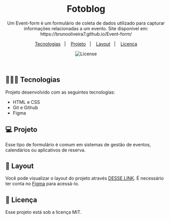 <h1 align="center"> Fotoblog </h1>

<p align="center">
Um Event-form é um formulário de coleta de dados utilizado para capturar informações relacionadas a um evento. Site disponível em: https://brunooliveira7.github.io/Event-form/
</p>

<p align="center">
  <a href="#-tecnologias">Tecnologias</a>&nbsp;&nbsp;&nbsp;|&nbsp;&nbsp;&nbsp;
  <a href="#-projeto">Projeto</a>&nbsp;&nbsp;&nbsp;|&nbsp;&nbsp;&nbsp;
  <a href="#-layout">Layout</a>&nbsp;&nbsp;&nbsp;|&nbsp;&nbsp;&nbsp;
  <a href="#memo-licença">Licença</a>
</p>

<p align="center">
  <img alt="License" src="">
</p>

<br>

## 🧑🏻‍💻 Tecnologias

Projeto desenvolvido com as seguintes tecnologias:

- HTML e CSS
- Git e Github
- Figma

## 💻 Projeto

Esse tipo de formulário é comum em sistemas de gestão de eventos, calendários ou aplicativos de reserva.

## 🔖 Layout

Você pode visualizar o layout do projeto através [DESSE LINK](https://www.figma.com/design/7JpWldCc5gKw2SlJkAfJKv/Explorer-Stage-03-Projeto-01-(Copy)?node-id=0-1&node-type=canvas&m=dev). É necessário ter conta no [Figma](https://figma.com) para acessá-lo.

## :memo: Licença

Esse projeto está sob a licença MIT.
